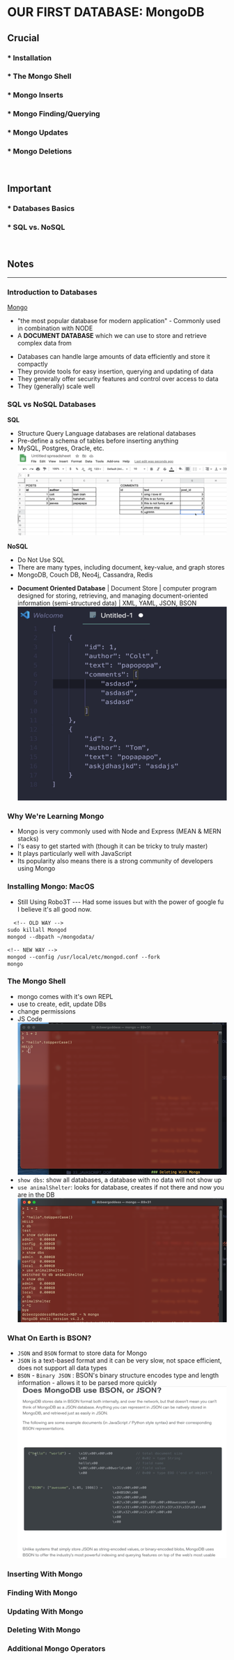 # OUR FIRST DATABASE: MongoDB

## Crucial 

### * Installation
### * The Mongo Shell
### * Mongo Inserts
### * Mongo Finding/Querying
### * Mongo Updates
### * Mongo Deletions

<br>

## Important 

### * Databases Basics
### * SQL vs. NoSQL

<br>

## Notes

<hr>

### Introduction to Databases
[Mongo](https://www.mongodb.com/)
* "the most popular database for modern application" - Commonly used in combination with NODE 
* A **DOCUMENT DATABASE** which we can use to store and retrieve complex data from
- Databases can handle large amounts of data efficiently and store it compactly
- They provide tools for easy insertion, querying and updating of data
- They generally offer security features and control over access to data
- They (generally) scale well

### SQL vs NoSQL Databases
**SQL**
* Structure Query Language databases are relational databases 
* Pre-define a schema of tables before inserting anything
* MySQL, Postgres, Oracle, etc.
![QUICK SQL EXAMPLE](assets/SQL.png)

**NoSQL**
* Do Not Use SQL
* There are many types, including document, key-value, and graph stores
* MongoDB, Couch DB, Neo4j, Cassandra, Redis
- **Document Oriented Database** | Document Store | computer program designed for storing, retrieving, and managing document-oriented information (semi-structured data) | XML, YAML, JSON, BSON 
![QUICK NoSQL EXAMPLE](assets/NoSQL.png)

### Why We're Learning Mongo
- Mongo is very commonly used with Node and Express (MEAN & MERN stacks)
- I's easy to get started with (though it can be tricky to truly master)
- It plays particularly well with JavaScript
- Its popularity also means there is a strong community of developers using Mongo

### Installing Mongo: MacOS
- Still Using Robo3T --- Had some issues but with the power of google fu I believe it's all good now. 
```
  <!-- OLD WAY -->
sudo killall Mongod
mongod --dbpath ~/mongodata/

```
```
<!-- NEW WAY -->
mongod --config /usr/local/etc/mongod.conf --fork
mongo
```

### The Mongo Shell
- mongo comes with it's own REPL 
- use to create, edit, update DBs
- change permissions
- JS Code
![IN THE MONGO SHELL](assets/mongoShell.png)
- `show dbs`: show all databases, a database with no data will not show up
- `use animalShelter`: looks for database, creates if not there and now you are in the DB
![MORE MONGO](assets/mongoShell2.png)

### What On Earth is BSON?
- `JSON` and `BSON` format to store data for Mongo 
- `JSON` is a text-based format and it can be very slow, not space efficient, does not support all data types
- `BSON` - `Binary JSON` : BSON's binary structure encodes type and length information - allows it to be parsed more quickly
![EXAMPLE BSON](assets/BSON.png)

### Inserting With Mongo

### Finding With Mongo

### Updating With Mongo

### Deleting With Mongo

### Additional Mongo Operators


